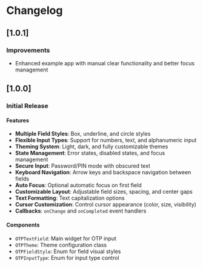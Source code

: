 # Changelog

## [1.0.1]

### Improvements
- Enhanced example app with manual clear functionality and better focus management

## [1.0.0]

### Initial Release

#### Features
- **Multiple Field Styles**: Box, underline, and circle styles
- **Flexible Input Types**: Support for numbers, text, and alphanumeric input
- **Theming System**: Light, dark, and fully customizable themes
- **State Management**: Error states, disabled states, and focus management
- **Secure Input**: Password/PIN mode with obscured text
- **Keyboard Navigation**: Arrow keys and backspace navigation between fields
- **Auto Focus**: Optional automatic focus on first field
- **Customizable Layout**: Adjustable field sizes, spacing, and center gaps
- **Text Formatting**: Text capitalization options
- **Cursor Customization**: Control cursor appearance (color, size, visibility)
- **Callbacks**: `onChange` and `onCompleted` event handlers

#### Components
- `OTPTextField`: Main widget for OTP input
- `OTPTheme`: Theme configuration class
- `OTPFieldStyle`: Enum for field visual styles
- `OTPInputType`: Enum for input type control
